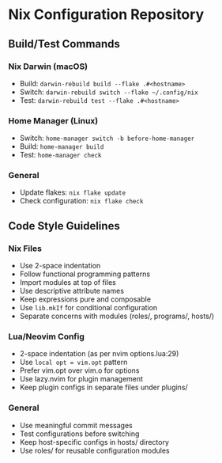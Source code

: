 # Nix Configuration Repository

## Build/Test Commands

### Nix Darwin (macOS)
- Build: `darwin-rebuild build --flake .#<hostname>`
- Switch: `darwin-rebuild switch --flake ~/.config/nix`
- Test: `darwin-rebuild test --flake .#<hostname>`

### Home Manager (Linux)
- Switch: `home-manager switch -b before-home-manager`
- Build: `home-manager build`
- Test: `home-manager check`

### General
- Update flakes: `nix flake update`
- Check configuration: `nix flake check`

## Code Style Guidelines

### Nix Files
- Use 2-space indentation
- Follow functional programming patterns
- Import modules at top of files
- Use descriptive attribute names
- Keep expressions pure and composable
- Use `lib.mkIf` for conditional configuration
- Separate concerns with modules (roles/, programs/, hosts/)

### Lua/Neovim Config
- 2-space indentation (as per nvim options.lua:29)
- Use `local opt = vim.opt` pattern
- Prefer vim.opt over vim.o for options
- Use lazy.nvim for plugin management
- Keep plugin configs in separate files under plugins/

### General
- Use meaningful commit messages
- Test configurations before switching
- Keep host-specific configs in hosts/ directory
- Use roles/ for reusable configuration modules